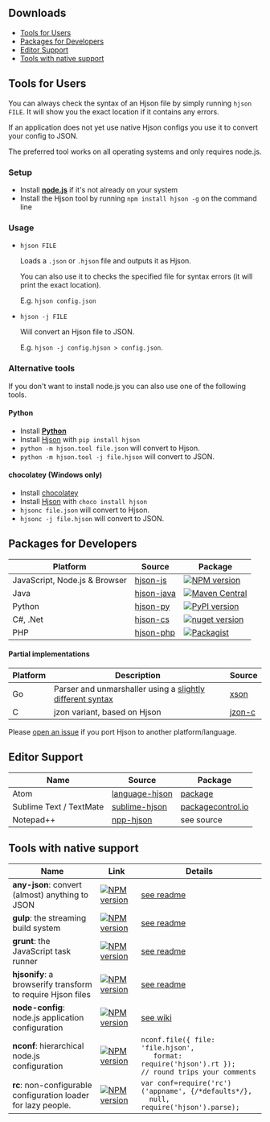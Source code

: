 ## Downloads

- [Tools for Users](#users)
- [Packages for Developers](#dev)
- [Editor Support](#ed)
- [Tools with native support](#native)

## <a id="users"></a> Tools for Users

You can always check the syntax of an Hjson file by simply running `hjson FILE`. It will show you the exact location if it contains any errors.

If an application does not yet use native Hjson configs you use it to convert your config to JSON.

The preferred tool works on all operating systems and only requires node.js.

### Setup

- Install [**node.js**](http://nodejs.org/) if it's not already on your system
- Install the Hjson tool by running `npm install hjson -g` on the command line

### Usage

- `hjson FILE`

  Loads a `.json` or `.hjson` file and outputs it as Hjson.

  You can also use it to checks the specified file for syntax errors (it will print the exact location).

  E.g. `hjson config.json`

- `hjson -j FILE`

  Will convert an Hjson file to JSON.

  E.g. `hjson -j config.hjson > config.json`.

### Alternative tools

If you don't want to install node.js you can also use one of the following tools.

#### Python

- Install [**Python**](https://www.python.org/)
- Install [Hjson](https://pypi.python.org/pypi/hjson) with `pip install hjson`
- `python -m hjson.tool file.json` will convert to Hjson.
- `python -m hjson.tool -j file.hjson` will convert to JSON.

#### chocolatey (Windows only)

- Install [chocolatey](https://chocolatey.org)
- Install [Hjson](https://chocolatey.org/packages/hjson) with `choco install hjson`
- `hjsonc file.json` will convert to Hjson.
- `hjsonc -j file.hjson` will convert to JSON.

## <a id="dev"></a> Packages for Developers

Platform | Source | Package
-------- | ------ | -------
JavaScript, Node.js & Browser | [hjson-js](https://github.com/laktak/hjson-js) | [![NPM version](https://img.shields.io/npm/v/hjson.svg?style=flat-square)](http://www.npmjs.com/package/hjson)
Java     | [hjson-java](https://github.com/laktak/hjson-java) | [![Maven Central](https://img.shields.io/maven-central/v/org.hjson/hjson.svg?style=flat-square)](http://search.maven.org/#search&#124;ga&#124;1&#124;g%3A%22org.hjson%22%20a%3A%22hjson%22)
Python   | [hjson-py](https://github.com/laktak/hjson-py) | [![PyPI version](https://img.shields.io/pypi/v/hjson.svg?style=flat-square)](https://pypi.python.org/pypi/hjson)
C#, .Net | [hjson-cs](https://github.com/laktak/hjson-cs) | [![nuget version](https://img.shields.io/nuget/v/Hjson.svg?style=flat-square)](https://www.nuget.org/packages/Hjson/)
PHP      | [hjson-php](https://github.com/laktak/hjson-php) | [![Packagist](https://img.shields.io/packagist/v/laktak/hjson.svg?style=flat-square)](https://packagist.org/packages/laktak/hjson)

#### Partial implementations

Platform | Description | Source |
-------- | ------ | -------
Go       | Parser and unmarshaller using a [slightly different syntax](https://github.com/client9/xson/tree/master/hjson#differences-andor-bugs) | [xson](https://github.com/client9/xson)
C        | jzon variant, based on Hjson | [jzon-c](https://github.com/KarlZylinski/jzon-c)

Please [open an issue](https://github.com/laktak/hjson/issues) if you port Hjson to another platform/language.

## <a id="ed"></a> Editor Support

Name     | Source | Package
-------- | ------ | -------
Atom | [language-hjson](https://github.com/dannyfritz/language-hjson) | [package](https://atom.io/packages/language-hjson)
Sublime Text / TextMate | [sublime-hjson](https://github.com/laktak/sublime-hjson) | [packagecontrol.io](https://packagecontrol.io/packages/Hjson)
Notepad++    | [npp-hjson](https://github.com/laktak/npp-hjson) | see source

## <a id="native"></a> Tools with native support

Name     | Link | Details
-------- | ---- | -------
**any-json**: convert (almost) anything to JSON | [![NPM version](https://img.shields.io/npm/v/any-json.svg?style=flat-square)](http://www.npmjs.com/package/any-json) | [see readme](https://github.com/laktak/any-json#usage)
**gulp**: the streaming build system | [![NPM version](https://img.shields.io/npm/v/gulp-hjson.svg?style=flat-square)](http://www.npmjs.com/package/gulp-hjson) | [see readme](https://github.com/laktak/gulp-hjson#usage)
**grunt**: the JavaScript task runner | [![NPM version](https://img.shields.io/npm/v/grunt-hjson.svg?style=flat-square)](http://www.npmjs.com/package/grunt-hjson) | [see readme](https://github.com/laktak/grunt-hjson#usage)
**hjsonify**: a browserify transform to require Hjson files | [![NPM version](https://img.shields.io/npm/v/hjsonify.svg?style=flat-square)](http://www.npmjs.com/package/hjsonify) | [see readme](https://github.com/dannyfritz/hjsonify#usage)
**node-config**: node.js application configuration | [![NPM version](https://img.shields.io/npm/v/config.svg?style=flat-square)](http://www.npmjs.com/package/config) | [see wiki](https://github.com/lorenwest/node-config/wiki/Configuration-Files#human-json---hjson)
**nconf**: hierarchical node.js configuration | [![NPM version](https://img.shields.io/npm/v/nconf.svg?style=flat-square)](http://www.npmjs.com/package/nconf) | `nconf.file({ file: 'file.hjson',`<br>`   format: require('hjson').rt });`<br>`// round trips your comments`
**rc**: non-configurable configuration loader for lazy people. | [![NPM version](https://img.shields.io/npm/v/rc.svg?style=flat-square)](http://www.npmjs.com/package/rc) | `var conf=require('rc')('appname', {/*defaults*/},`<br>`  null, require('hjson').parse);`
